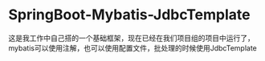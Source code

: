 # SpringBoot-Mybatis-JdbcTemplate
这是我工作中自己搭的一个基础框架，现在已经在我们项目组的项目中运行了，mybatis可以使用注解，也可以使用配置文件，批处理的时候使用JdbcTemplate
